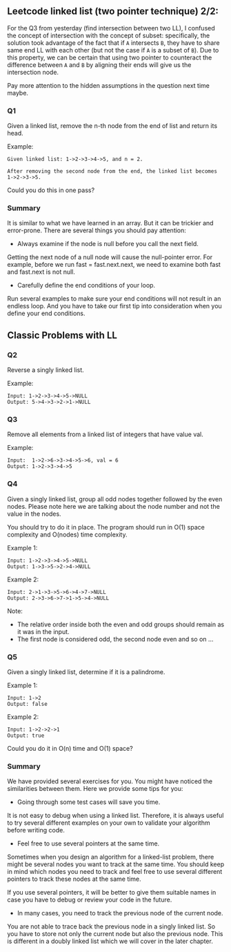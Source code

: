 ## Leetcode linked list (two pointer technique) 2/2:

For the Q3 from yesterday (find intersection between two LL), I confused the concept of intersection with the concept of subset: specifically, the solution took advantage of the fact that if `A` intersects `B`, they have to share same end LL with each other (but not the case if `A` is a subset of `B`). Due to this property, we can be certain that using two pointer to counteract the difference between `A` and `B` by aligning their ends will give us the intersection node.

Pay more attention to the hidden assumptions in the question next time maybe.
### Q1
Given a linked list, remove the n-th node from the end of list and return its head.

Example:
```
Given linked list: 1->2->3->4->5, and n = 2.

After removing the second node from the end, the linked list becomes 1->2->3->5.
```

Could you do this in one pass?

### Summary

It is similar to what we have learned in an array. But it can be trickier and error-prone. There are several things you should pay attention:

- Always examine if the node is null before you call the next field.

Getting the next node of a null node will cause the null-pointer error. For example, before we run fast = fast.next.next, we need to examine both fast and fast.next is not null.

- Carefully define the end conditions of your loop.

Run several examples to make sure your end conditions will not result in an endless loop. And you have to take our first tip into consideration when you define your end conditions.

## Classic Problems with LL

### Q2

Reverse a singly linked list.

Example:
```
Input: 1->2->3->4->5->NULL
Output: 5->4->3->2->1->NULL
```
### Q3

Remove all elements from a linked list of integers that have value val.

Example:
```
Input:  1->2->6->3->4->5->6, val = 6
Output: 1->2->3->4->5
```

### Q4

Given a singly linked list, group all odd nodes together followed by the even nodes. Please note here we are talking about the node number and not the value in the nodes.

You should try to do it in place. The program should run in O(1) space complexity and O(nodes) time complexity.

Example 1:
```
Input: 1->2->3->4->5->NULL
Output: 1->3->5->2->4->NULL
```
Example 2:
```
Input: 2->1->3->5->6->4->7->NULL
Output: 2->3->6->7->1->5->4->NULL
```

Note:

- The relative order inside both the even and odd groups should remain as it was in the input.
- The first node is considered odd, the second node even and so on ...

### Q5

Given a singly linked list, determine if it is a palindrome.

Example 1:
```
Input: 1->2
Output: false
```
Example 2:
```
Input: 1->2->2->1
Output: true
```
Could you do it in O(n) time and O(1) space?

### Summary

We have provided several exercises for you. You might have noticed the similarities between them. Here we provide some tips for you:



- Going through some test cases will save you time.

It is not easy to debug when using a linked list. Therefore, it is always useful to try several different examples on your own to validate your algorithm before writing code.



- Feel free to use several pointers at the same time.

Sometimes when you design an algorithm for a linked-list problem, there might be several nodes you want to track at the same time. You should keep in mind which nodes you need to track and feel free to use several different pointers to track these nodes at the same time.

If you use several pointers, it will be better to give them suitable names in case you have to debug or review your code in the future.



- In many cases, you need to track the previous node of the current node.

You are not able to trace back the previous node in a singly linked list. So you have to store not only the current node but also the previous node. This is different in a doubly linked list which we will cover in the later chapter.
